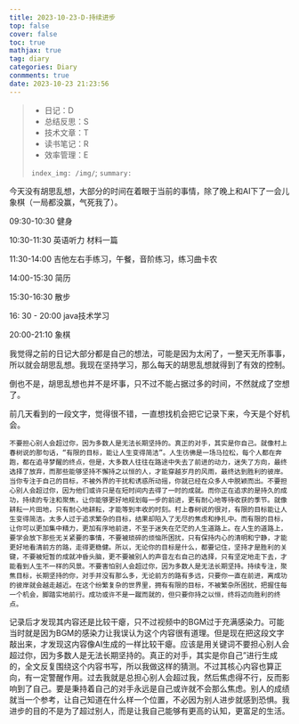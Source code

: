 ```yaml
---
title: 2023-10-23-D-持续进步
top: false
cover: false
toc: true
mathjax: true
tag: diary
categories: Diary
conmments: true
date: 2023-10-23 21:23:56
---
```


> - 日记：D
> - 总结反思：S
> - 技术文章：T
> - 读书笔记：R
> - 效率管理：E
>
> `index_img: /img/`; `summary:` 

今天没有胡思乱想，大部分的时间在着眼于当前的事情，除了晚上和AI下了一会儿象棋（一局都没赢，气死我了）。

09:30-10:30 健身

10:30-11:30 英语听力 材料一篇

11:30-14:00 吉他左右手练习，午餐，音阶练习，练习曲卡农

14:00-15:30 简历

15:30-16:30 散步

16: 30 - 20:00 java技术学习

20:00-21:10 象棋

我觉得之前的日记大部分都是自己的想法，可能是因为太闲了，一整天无所事事，所以就会胡思乱想。我现在坚持学习，那么每天的胡思乱想就得到了有效的控制。

倒也不是，胡思乱想也并不是坏事，只不过不能占据过多的时间，不然就成了空想了。

前几天看到的一段文字，觉得很不错，一直想找机会把它记录下来，今天是个好机会。

```
不要担心别人会超过你，因为多数人是无法长期坚持的。真正的对手，其实是你自己。就像村上春树说的那句话，“有限的目标，能让人生变得简洁”。人生彷佛是一场马拉松，每个人都在奔跑，都在追寻梦醒的终点，但是，大多数人往往在路途中失去了前进的动力，迷失了方向，最终选择了放弃，而那些能够坚持不懈持之以恒的人，才能穿越岁月的风雨，最终达到胜利的彼岸。当你专注于自己的目标，不被外界的干扰和诱惑所动摇，你就已经在众多人中脱颖而出。不要担心别人会超过你，因为他们或许只是在短时间内去得了一时的成就。而你正在追求的是持久的成功，持续的专注和聚焦，让你能够更好地规划每一步的前进，更有耐心地等待收获的季节。就像耕耘一片田地，只有耐心地耕耘，才能等到丰收的时刻。村上春树说的很对，有限的目标能让人生变得简洁。太多人过于追求繁杂的目标，结果却陷入了无尽的焦虑和挣扎中。而有限的目标，让你可以更加集中精力，更加有序地前进，不至于迷失在茫茫的人生道路上。在人生的道路上，要学会放下那些无关紧要的事情，不要被琐碎的烦恼所困扰，只有保持内心的清明和宁静，才能更好地看清前方的路，走得更稳健。所以，无论你的目标是什么，都要记住，坚持才是胜利的关键，不要被短暂的成就冲昏头脑，更不要被别人的声音左右自己的选择，只有坚定地走下去，才能看到人生不一样的风景。不要害怕别人会超过你，因为多数人是无法长期坚持。持续专注，聚焦目标，长期坚持的你，对手并没有那么多，无论前方的路有多远，只要你一直在前进，离成功的彼岸就会越走越近。在这个纷繁复杂的世界里，拥有有限的目标，不被繁杂所困扰，把握住每一个机会，脚踏实地前行。成功或许不是一蹴而就的，但只要你持之以恒，终将迈向胜利的终点。
```

记录后才发现其内容还是比较干瘪，只不过视频中的BGM过于充满感染力。可能当时就是因为BGM的感染力让我误认为这个内容很有道理。但是现在把这段文字敲出来，才发现这内容像AI生成的一样比较干瘪。应该是用关键词不要担心别人会超过你，因为多数人是无法长期坚持的。真正的对手，其实是你自己”进行生成的，全文反复围绕这个内容书写，所以我做这样的猜测。不过其核心内容也算正向，有一定警醒作用。过去我就是总担心别人会超过我，然后焦虑得不行，反而影响到了自己。要是秉持着自己的对手永远是自己或许就不会那么焦虑。别人的成绩就当一个参考，让自己知道在什么样一个位置，不必因为别人进步就感到恐惧。我进步的目的不是为了超过别人，而是让我自己能够有更高的认知，更富足的生活。
